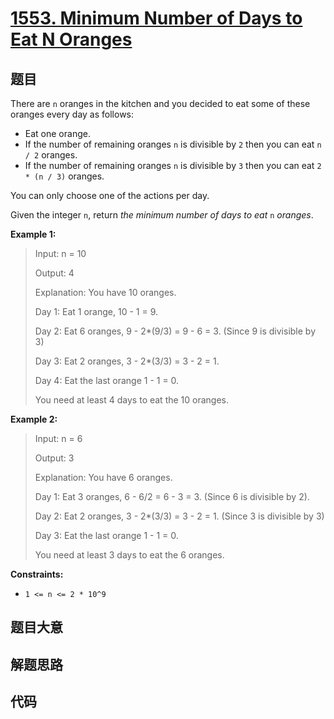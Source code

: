 # [1553. Minimum Number of Days to Eat N Oranges](https://leetcode.com/problems/minimum-number-of-days-to-eat-n-oranges/)

## 题目

There are `n` oranges in the kitchen and you decided to eat some of these
oranges every day as follows:

- Eat one orange.
- If the number of remaining oranges `n` is divisible by `2` then you can eat `n / 2` oranges.
- If the number of remaining oranges `n` is divisible by `3` then you can eat `2 * (n / 3)` oranges.

You can only choose one of the actions per day.

Given the integer `n`, return _the minimum number of days to eat_ `n`
_oranges_.

**Example 1:**

> Input: n = 10
>
> Output: 4
>
> Explanation: You have 10 oranges.
>
> Day 1: Eat 1 orange, 10 - 1 = 9.
>
> Day 2: Eat 6 oranges, 9 - 2\*(9/3) = 9 - 6 = 3. (Since 9 is divisible by 3)
>
> Day 3: Eat 2 oranges, 3 - 2\*(3/3) = 3 - 2 = 1.
>
> Day 4: Eat the last orange 1 - 1 = 0.
>
> You need at least 4 days to eat the 10 oranges.

**Example 2:**

> Input: n = 6
>
> Output: 3
>
> Explanation: You have 6 oranges.
>
> Day 1: Eat 3 oranges, 6 - 6/2 = 6 - 3 = 3. (Since 6 is divisible by 2).
>
> Day 2: Eat 2 oranges, 3 - 2\*(3/3) = 3 - 2 = 1. (Since 3 is divisible by 3)
>
> Day 3: Eat the last orange 1 - 1 = 0.
>
> You need at least 3 days to eat the 6 oranges.

**Constraints:**

- `1 <= n <= 2 * 10^9`

## 题目大意

## 解题思路

## 代码

```javascript

```
